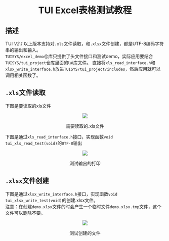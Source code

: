 <h1 align="center"> TUI Excel表格测试教程 </h1>

## 描述
TUI *V2.1* 以上版本支持对`.xls`文件读取，和`.xlsx`文件创建，都是UTF-8编码字符串的输出和输入。<br>
`TUISYS/excel_demo`仓库只提供了头文件接口和测试demo，实际应用要结合`TUISYS/tui_project`仓库里面的tui库文件。
直接将`xls_read_interface.h`和`xlsx_write_interface.h`放进`TUISYS/tui_project/includes`，然后应用就可以调用相关函数了。

## `.xls`文件读取
下图是要读取的xls文件
<p align="center">
<img src="https://gitee.com/tuisys/image/raw/main/xls_read.png">
</p>
<p align="center">
需要读取的.xls文件
</p>

下图是通过`xls_read_interface.h`接口，实现函数`void tui_xls_read_test(void)`的`UTF-8`输出
<p align="center">
<img src="https://gitee.com/tuisys/image/raw/main/xls_read_output.png">
</p>
<p align="center">
测试输出的打印
</p>

## `.xlsx`文件创建
下图是通过`xlsx_write_interface.h`接口，实现函数`void tui_xlsx_write_test(void)`的创建.xlsx文件。<br>
注意：在创建`demo.xlsx`文件的时会产生一个临时文件`demo.xlsx.tmp`文件，这个文件可以删除不要。
<p align="center">
<img src="https://gitee.com/tuisys/image/raw/main/xlsx_write.png">
</p>
<p align="center">
测试创建的文件
</p>
